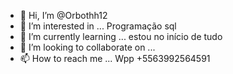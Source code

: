 - 👋 Hi, I’m @Orbothh12
- 👀 I’m interested in ... Programação sql
- 🌱 I’m currently learning ... estou no início de tudo
- 💞️ I’m looking to collaborate on ...
- 📫 How to reach me ... Wpp +5563992564591


<!---
Orbothh12/Orbothh12 is a ✨ special ✨ repository because its `README.md` (this file) appears on your GitHub profile.
You can click the Preview link to take a look at your chan
